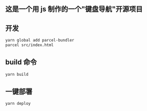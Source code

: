 ## 这是一个用 js 制作的一个"键盘导航"开源项目

## 开发

```bash
yarn global add parcel-bundler
parcel src/index.html
```

## build 命令

```bash
yarn build
```

## 一键部署

```bash
yarn deploy

```
